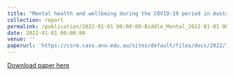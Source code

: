 ```yaml
---
title: "Mental health and wellbeing during the COVID-19 period in Australia"
collection: report
permalink: /publication/2022-01-01 00:00:00-Biddle_Mental_2022-01-01 00:00:00
date: 2022-01-01 00:00:00
venue: ''
paperurl: 'https://csrm.cass.anu.edu.au/sites/default/files/docs/2022/7/Mental_health_and_wellbeing_during_the_COVID-19_period.pdf'
---
```

[Download paper here](https://csrm.cass.anu.edu.au/sites/default/files/docs/2022/7/Mental_health_and_wellbeing_during_the_COVID-19_period.pdf)
